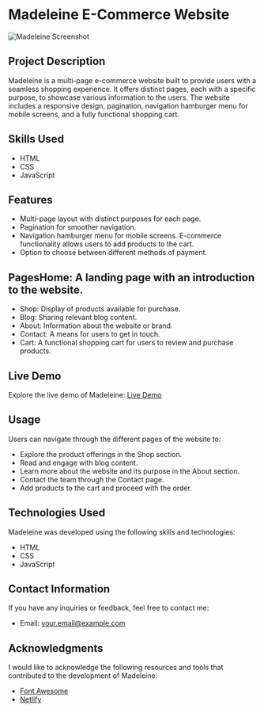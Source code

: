 # Madeleine E-Commerce Website

![Madeleine Screenshot](insert_screenshot_or_demo_image_url_here)

## Project Description

Madeleine is a multi-page e-commerce website built to provide users with a seamless shopping experience. It offers distinct pages, each with a specific purpose, to showcase various information to the users. The website includes a responsive design, pagination, navigation hamburger menu for mobile screens, and a fully functional shopping cart.

## Skills Used

- HTML
- CSS
- JavaScript

## Features

- Multi-page layout with distinct purposes for each page.
- Pagination for smoother navigation.
- Navigation hamburger menu for mobile screens. E-commerce functionality allows users to add products to the cart.
- Option to choose between different methods of payment.

## PagesHome: A landing page with an introduction to the website.

- Shop: Display of products available for purchase.
- Blog: Sharing relevant blog content.
- About: Information about the website or brand.
- Contact: A means for users to get in touch.
- Cart: A functional shopping cart for users to review and purchase products.

## Live Demo

Explore the live demo of Madeleine: [Live Demo](https://madeleinmadelein.netlify.app/)

## Usage

Users can navigate through the different pages of the website to:

- Explore the product offerings in the Shop section.
- Read and engage with blog content.
- Learn more about the website and its purpose in the About section.
- Contact the team through the Contact page.
- Add products to the cart and proceed with the order.

## Technologies Used

Madeleine was developed using the following skills and technologies:

- HTML
- CSS
- JavaScript

## Contact Information

If you have any inquiries or feedback, feel free to contact me:

- Email: your.email@example.com

## Acknowledgments

I would like to acknowledge the following resources and tools that contributed to the development of Madeleine:

- [Font Awesome](https://fontawesome.com/)
- [Netlify](https://www.netlify.com/)
